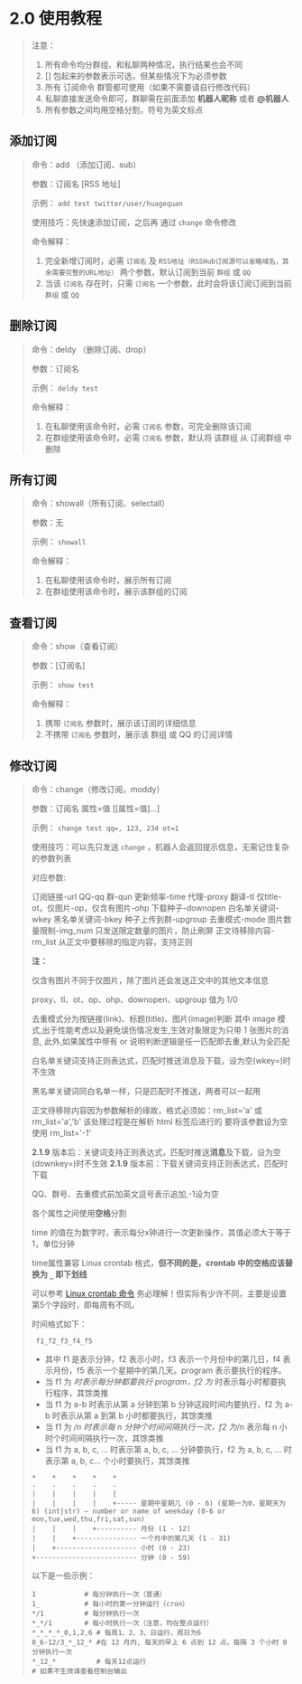 # 2.0 使用教程

> 注意：
>
> 1. 所有命令均分群组、和私聊两种情况，执行结果也会不同
> 2. [] 包起来的参数表示可选，但某些情况下为必须参数
> 3. 所有 订阅命令 群管都可使用（如果不需要请自行修改代码）
> 4. 私聊直接发送命令即可，群聊需在前面添加 **机器人昵称** 或者 **@机器人**
> 5. 所有参数之间均用空格分割，符号为英文标点

## 添加订阅

> 命令：add （添加订阅、sub）
>
> 参数：订阅名 [RSS 地址]
>
> 示例： `add test twitter/user/huagequan`
>
> 使用技巧：先快速添加订阅，之后再 通过 `change` 命令修改
>
> 命令解释：
>
> 1. 完全新增订阅时，必需 `订阅名` 及 `RSS地址（RSSHub订阅源可以省略域名，其余需要完整的URL地址）` 两个参数，默认订阅到当前 `群组` 或 `QQ`
> 2. 当该 `订阅名` 存在时，只需 `订阅名` 一个参数，此时会将该订阅订阅到当前 `群组` 或 `QQ`

## 删除订阅

> 命令：deldy （删除订阅、drop）
>
> 参数：订阅名
>
> 示例： `deldy test`
>
> 命令解释：
>
> 1. 在私聊使用该命令时，必需 `订阅名` 参数，可完全删除该订阅
> 2. 在群组使用该命令时，必需 `订阅名` 参数，默认将 该群组 从 订阅群组 中删除

## 所有订阅

> 命令：showall（所有订阅、selectall）
>
> 参数：无
>
> 示例： `showall`
>
> 命令解释：
>
> 1. 在私聊使用该命令时，展示所有订阅
> 2. 在群组使用该命令时，展示该群组的订阅

## 查看订阅

> 命令：show（查看订阅）
>
> 参数：[订阅名]
>
> 示例： `show test`
>
> 命令解释：
>
> 1. 携带 `订阅名` 参数时，展示该订阅的详细信息
> 2. 不携带 `订阅名` 参数时，展示该 群组 或 QQ 的订阅详情

## 修改订阅

> 命令：change（修改订阅，moddy）
>
> 参数：订阅名 属性=值 [[属性=值]...]
>
> 示例： `change test qq=, 123, 234 ot=1`
>
> 使用技巧：可以先只发送 `change` ，机器人会返回提示信息，无需记住复杂的参数列表
>
> 对应参数:
>
> 订阅链接-url QQ-qq 群-qun 更新频率-time
> 代理-proxy 翻译-tl 仅title-ot，仅图片-op，仅含有图片-ohp
> 下载种子-downopen 白名单关键词-wkey 黑名单关键词-bkey 种子上传到群-upgroup
> 去重模式-mode
> 图片数量限制-img_num 只发送限定数量的图片，防止刷屏
> 正文待移除内容-rm_list 从正文中要移除的指定内容，支持正则
>
> **注：**
>
> 仅含有图片不同于仅图片，除了图片还会发送正文中的其他文本信息
>
> proxy、tl、ot、op、ohp、downopen、upgroup  值为 1/0
>
> 去重模式分为按链接(link)、标题(title)、图片(image)判断
> 其中 image 模式,出于性能考虑以及避免误伤情况发生,生效对象限定为只带 1 张图片的消息,
> 此外,如果属性中带有 or 说明判断逻辑是任一匹配即去重,默认为全匹配
>
> 白名单关键词支持正则表达式，匹配时推送消息及下载，设为空(wkey=)时不生效
>
> 黑名单关键词同白名单一样，只是匹配时不推送，两者可以一起用
>
> 正文待移除内容因为参数解析的缘故，格式必须如：rm_list='a' 或 rm_list='a','b'
> 该处理过程是在解析 html 标签后进行的
> 要将该参数设为空使用 rm_list='-1'
>
> **2.1.9** 版本后：关键词支持正则表达式，匹配时推送**消息**及下载，设为空(downkey=)时不生效
> **2.1.9** 版本前：下载关键词支持正则表达式，匹配时下载
>
> QQ、群号、去重模式前加英文逗号表示追加,-1设为空
>
> 各个属性之间使用**空格**分割
>
> time 的值在为数字时，表示每分x钟进行一次更新操作，其值必须大于等于 1，单位分钟
>
> time属性兼容 Linux crontab 格式，**但不同的是，crontab 中的空格应该替换为 `_` 即下划线**
>
> 可以参考 [Linux crontab 命令](https://www.runoob.com/linux/linux-comm-crontab.html) 务必理解！但实际有少许不同，主要是设置第5个字段时，即每周有不同。
>
> 时间格式如下：
>
> ```text
>  f1_f2_f3_f4_f5
> ```
>
> - 其中 f1 是表示分钟，f2 表示小时，f3 表示一个月份中的第几日，f4 表示月份，f5 表示一个星期中的第几天。program 表示要执行的程序。
> - 当 f1 为 *时表示每分钟都要执行 program，f2 为* 时表示每小时都要执行程序，其馀类推
> - 当 f1 为 a-b 时表示从第 a 分钟到第 b 分钟这段时间内要执行，f2 为 a-b 时表示从第 a 到第 b 小时都要执行，其馀类推
> - 当 f1 为 */n 时表示每 n 分钟个时间间隔执行一次，f2 为*/n 表示每 n 小时个时间间隔执行一次，其馀类推
> - 当 f1 为 a, b, c, ... 时表示第 a, b, c, ... 分钟要执行，f2 为 a, b, c, ... 时表示第 a, b, c... 个小时要执行，其馀类推
>
> ```text
> *    *    *    *    *
> -    -    -    -    -
> |    |    |    |    |
> |    |    |    |    +----- 星期中星期几 (0 - 6) (星期一为0，星期天为6) (int|str) – number or name of weekday (0-6 or mon,tue,wed,thu,fri,sat,sun)
> |    |    |    +---------- 月份 (1 - 12)
> |    |    +--------------- 一个月中的第几天 (1 - 31)
> |    +-------------------- 小时 (0 - 23)
> +------------------------- 分钟 (0 - 59)
> ```
>
> 以下是一些示例：
>
> ``` text
> 1            # 每分钟执行一次（普通）
> 1_           # 每小时的第一分钟运行（cron）
> */1          # 每分钟执行一次
> *_*/1        # 每小时执行一次（注意，均在整点运行）
> *_*_*_*_0,1,2,6 # 每周1、2、3、日运行，周日为6
> 0_6-12/3_*_12_* #在 12 月内, 每天的早上 6 点到 12 点，每隔 3 个小时 0 分钟执行一次
> *_12_*          # 每天12点运行
> # 如果不生效请查看控制台输出
> ```